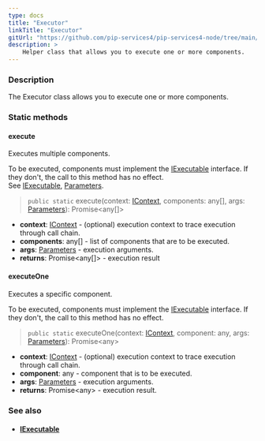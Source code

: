 ```yaml
---
type: docs
title: "Executor"
linkTitle: "Executor"
gitUrl: "https://github.com/pip-services4/pip-services4-node/tree/main/pip-services4-components-node"
description: >
    Helper class that allows you to execute one or more components.
---
```


### Description

The Executor class allows you to execute one or more components.


### Static methods

#### execute
Executes multiple components.

To be executed, components must implement the [IExecutable](../iexecutable) interface.
If they don't, the call to this method has no effect.  
See [IExecutable](../iexecutable), [Parameters](../../run/parameters).

> `public static` execute(context: [IContext](../../context/context), components: any[], args: [Parameters](../../run/parameters)): Promise\<any[]\>

- **context**: [IContext](../../context/context) - (optional) execution context to trace execution through call chain.
- **components**: any[] - list of components that are to be executed.
- **args**: [Parameters](../parameters) - execution arguments.
- **returns**:  Promise\<any[]\> - execution result

#### executeOne
Executes a specific component.

To be executed, components must implement the [IExecutable](../iexecutable) interface.
If they don't, the call to this method has no effect.

> `public static` executeOne(context: [IContext](../../context/context), component: any, args: [Parameters](../../run/parameters)): Promise\<any\>

- **context**: [IContext](../../context/context) - (optional) execution context to trace execution through call chain.
- **component**: any - component that is to be executed.
- **args**: [Parameters](../parameters) - execution arguments.
- **returns**:  Promise\<any\> - execution result.

### See also
- #### [IExecutable](../iexecutable)

